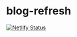 # blog-refresh

[![Netlify Status](https://api.netlify.com/api/v1/badges/02ab2cec-4b36-4540-8e41-8379f2d69320/deploy-status)](https://app.netlify.com/sites/philip-khor/deploys)
